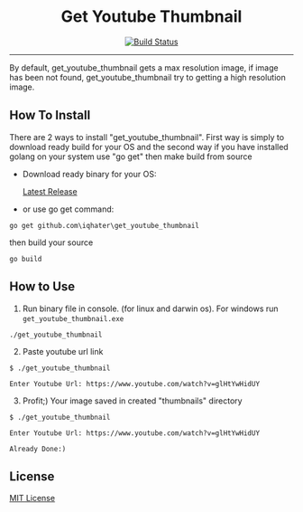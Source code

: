 
<h1 align="center">Get Youtube Thumbnail</h1>
<div align="center">
<!-- <a href="https://github.com/goreleaser/goreleaser/releases/tag/v0.45.1">
<img src="https://img.shields.io/github/release/qubyte/rubidium.svg?style=flat-square" alt="latest-release"></a> -->
<a href='https://semaphoreci.com/iqhater/get-youtube-thumbnail'> <img src='https://semaphoreci.com/api/v1/iqhater/get-youtube-thumbnail/branches/master/badge.svg' alt='Build Status'></a>
<!-- <a href="https://codecov.io/">
<img src="https://img.shields.io/scrutinizer/coverage/g/filp/whoops.svg?style=flat-square" alt="code-coverage"></a> -->
</div>
<hr>

By default, get_youtube_thumbnail gets a max resolution image, if image has been not found, get_youtube_thumbnail try to getting a high resolution image.


## How To Install

There are 2 ways to install "get_youtube_thumbnail". First way is simply to download ready build for your OS and the second way if you have installed golang on your system use "go get" then make build from source 

- Download ready binary for your OS:

     [Latest Release](#)
     <!-- https://github.com/goreleaser/goreleaser/releases/tag/v0.45.1 -->

 - or use go get command:
```
go get github.com\iqhater\get_youtube_thumbnail
```
then build your source
```
go build
```
 

## How to Use

1. Run binary file in console. (for linux and darwin os). For windows run `get_youtube_thumbnail.exe`
```
./get_youtube_thumbnail
```
2. Paste youtube url link
```
$ ./get_youtube_thumbnail

Enter Youtube Url: https://www.youtube.com/watch?v=glHtYwHidUY
```
3. Profit;) Your image saved in created "thumbnails" directory
```
$ ./get_youtube_thumbnail

Enter Youtube Url: https://www.youtube.com/watch?v=glHtYwHidUY

Already Done:)
```

## License

[MIT License](LICENSE)